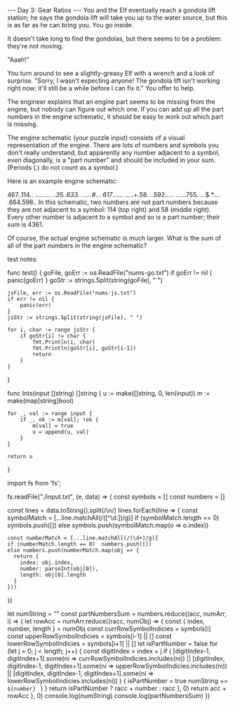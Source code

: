 --- Day 3: Gear Ratios ---
You and the Elf eventually reach a gondola lift station; he says the gondola lift will take you up to the water source, but this is as far as he can bring you. You go inside.

It doesn't take long to find the gondolas, but there seems to be a problem: they're not moving.

"Aaah!"

You turn around to see a slightly-greasy Elf with a wrench and a look of surprise. "Sorry, I wasn't expecting anyone! The gondola lift isn't working right now; it'll still be a while before I can fix it." You offer to help.

The engineer explains that an engine part seems to be missing from the engine, but nobody can figure out which one. If you can add up all the part numbers in the engine schematic, it should be easy to work out which part is missing.

The engine schematic (your puzzle input) consists of a visual representation of the engine. There are lots of numbers and symbols you don't really understand, but apparently any number adjacent to a symbol, even diagonally, is a "part number" and should be included in your sum. (Periods (.) do not count as a symbol.)

Here is an example engine schematic:

467..114..
...*......
..35..633.
......#...
617*......
.....+.58.
..592.....
......755.
...$.*....
.664.598..
In this schematic, two numbers are not part numbers because they are not adjacent to a symbol: 114 (top right) and 58 (middle right). Every other number is adjacent to a symbol and so is a part number; their sum is 4361.

Of course, the actual engine schematic is much larger. What is the sum of all of the part numbers in the engine schematic?


test notes: 

func test() {
	goFile, goErr := os.ReadFile("nums-go.txt")
	if goErr != nil {
		panic(goErr)
	}
	goStr := strings.Split(string(goFile), " ")

	jsFile, err := os.ReadFile("nums-js.txt")
	if err != nil {
		panic(err)
	}
	jsStr := strings.Split(string(jsFile), " ")

	for i, char := range jsStr {
		if goStr[i] != char {
			fmt.Println(i, char)
			fmt.Println(goStr[i], goStr[i-1])
			return
		}
	}
}

func Ints(input []string) []string {
	u := make([]string, 0, len(input))
	m := make(map[string]bool)

	for _, val := range input {
		if _, ok := m[val]; !ok {
			m[val] = true
			u = append(u, val)
		}
	}

	return u
}

import fs from 'fs';

fs.readFile("./input.txt", (e, data) => {
  const symbols = []
  const numbers = []

  const lines = data.toString().split(/\n/)
  lines.forEach(line => {
    const symbolMatch = [...line.matchAll(/([^\d\.])/g)]
    if (symbolMatch.length == 0) symbols.push([])
    else symbols.push(symbolMatch.map(o => o.index))
  
    const numberMatch = [...line.matchAll(/(\d+)/g)]
    if (numberMatch.length == 0)  numbers.push([])
    else numbers.push(numberMatch.map(obj => {
      return {
        index: obj.index,
        number: parseInt(obj[0]),
        length: obj[0].length
      }
    }))
  })
  
  let numString = ""
  const partNumbersSum = numbers.reduce((acc, numArr, i) => {
    let rowAcc = numArr.reduce((racc, numObj) => {
      const { index, number, length } = numObj
      const currRowSymbolIndicies = symbols[i]
      const upperRowSymbolIndicies = symbols[i-1] || []
      const lowerRowSymbolIndicies = symbols[i+1] || []
      let isPartNumber = false
      for (let j = 0; j < length; j++) {
        const digitIndex = index + j
        if (
        [digitIndex-1, digitIndex+1].some(ni => currRowSymbolIndicies.includes(ni)) ||
        [digitIndex, digitIndex-1, digitIndex+1].some(ni => upperRowSymbolIndicies.includes(ni)) ||
        [digitIndex, digitIndex-1, digitIndex+1].some(ni => lowerRowSymbolIndicies.includes(ni))
        ) {
          isPartNumber = true
          numString += `${number} `
        }
      }
      return isPartNumber
      ? racc + number
      : racc
    }, 0)
    return acc + rowAcc
  }, 0)
  console.log(numString)
  console.log(partNumbersSum)
})